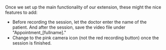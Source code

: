 Once we set up the main functionality of our extension, these might the nice features to add:

- Before recording the session, let the doctor enter the name of the patient. And after the session, save the video file under "Appointment_[fullname]." 
- Change to the pink camera icon (not the red recording button) once the session is finished. 
